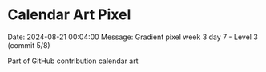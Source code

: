 # Calendar Art Pixel

Date: 2024-08-21 00:04:00
Message: Gradient pixel week 3 day 7 - Level 3 (commit 5/8)

Part of GitHub contribution calendar art
